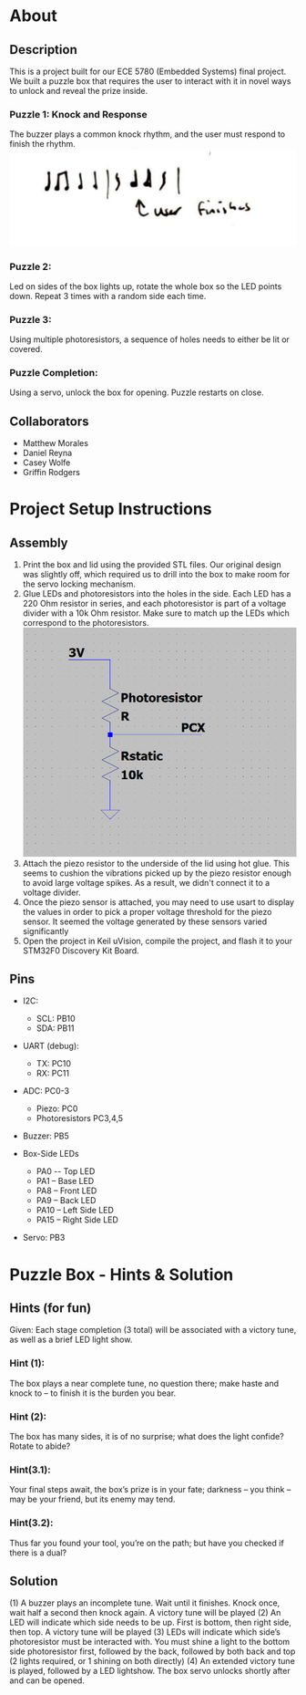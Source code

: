 # About

## Description
This is a project built for our ECE 5780 (Embedded Systems) final project. We built a puzzle box that requires the user to interact with it in novel ways to unlock and reveal the prize inside. 

### Puzzle 1: Knock and Response 

The buzzer plays a common knock rhythm, and the user must respond to finish the rhythm. 
![Image of the common door knock rhythm that everyone knows](https://github.com/mtthwm/PuzzleBox/blob/main/Images/Knock%20Rhythm.png?raw=true)

### Puzzle 2:  

Led on sides of the box lights up, rotate the whole box so the LED points down. Repeat 3 times with a random side each time. 

### Puzzle 3: 

Using multiple photoresistors, a sequence of holes needs to either be lit or covered.  

### Puzzle Completion: 

Using a servo, unlock the box for opening. Puzzle restarts on close. 

## Collaborators
- Matthew Morales
- Daniel Reyna
- Casey Wolfe
- Griffin Rodgers

# Project Setup Instructions

## Assembly
1. Print the box and lid using the provided STL files. Our original design was slightly off, which required us to drill into the box to make room for the servo locking mechanism.
2. Glue LEDs and photoresistors into the holes in the side. Each LED has a 220 Ohm resistor in series, and each photoresistor is part of a voltage divider with a 10k Ohm resistor. Make sure to match up the LEDs which correspond to the photoresistors.
![Photoresistor voltage divider example](https://github.com/mtthwm/PuzzleBox/blob/main/Images/Photoresistor%20Setup.png?raw=true)
3. Attach the piezo resistor to the underside of the lid using hot glue. This seems to cushion the vibrations picked up by the piezo resistor enough to avoid large voltage spikes. As a result, we didn't connect it to a voltage divider.
4. Once the piezo sensor is attached, you may need to use usart to display the values in order to pick a proper voltage threshold for the piezo sensor. It seemed the voltage generated by these sensors varied significantly
5. Open the project in Keil uVision, compile the project, and flash it to your STM32F0 Discovery Kit Board.

## Pins
- I2C:  
  - SCL: PB10 
  - SDA: PB11 

- UART (debug):  
  - TX: PC10 
  - RX: PC11 

- ADC: PC0-3
  - Piezo: PC0 
  - Photoresistors PC3,4,5

- Buzzer: PB5 

- Box-Side LEDs 
   - PA0 -- Top LED 
   - PA1 – Base LED 
   - PA8 – Front LED 
   - PA9 – Back LED 
   - PA10 – Left Side LED
   - PA15 – Right Side LED	 

- Servo: PB3 


# Puzzle Box - Hints & Solution
## Hints (for fun)
Given: Each stage completion (3 total) will be associated with a victory tune, as well as a brief LED light show.

### Hint (1): 
The box plays a near complete tune, no question there; make haste and knock to – to finish it is the burden you bear.

### Hint (2): 
The box has many sides, it is of no surprise; what does the light confide? Rotate to abide?

### Hint(3.1): 
Your final steps await, the box’s prize is in your fate; darkness – you think – may be your friend, but its enemy may tend.

### Hint(3.2):
Thus far you found your tool, you’re on the path; but have you checked if there is a dual?

## Solution
(1) A buzzer plays an incomplete tune. Wait until it finishes. Knock once, wait half a second then knock again. A victory tune will be played
(2) An LED will indicate which side needs to be up. First is bottom, then right side, then top. A victory tune will be played
(3) LEDs will indicate which side’s photoresistor must be interacted with. You must shine a light to the bottom side photoresistor first, followed by the back, followed by both back and top (2 lights required, or 1 shining on both directly)
(4) An extended victory tune is played, followed by a LED lightshow. The box servo unlocks shortly after and can be opened.
